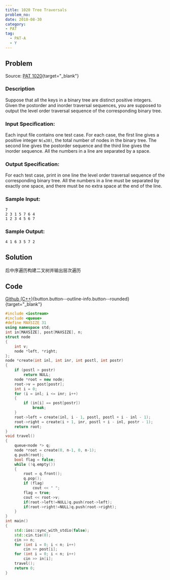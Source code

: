 ```yaml
---
title: 1020 Tree Traversals
problem_no:
date: 2018-08-30
category:
- PAT
tag:
  - PAT-A
  - Y
---
```


<!--more-->

## Problem

Source: [PAT 1020](){target="_blank"}

### Description

Suppose that all the keys in a binary tree are distinct positive integers. Given the postorder and inorder traversal
sequences, you are supposed to output the level order traversal sequence of the corresponding binary tree.

### Input Specification:

Each input file contains one test case. For each case, the first line gives a positive integer `N(≤30)`, the total
number of nodes in the binary tree. The second line gives the postorder sequence and the third line gives the inorder
sequence. All the numbers in a line are separated by a space.

### Output Specification:

For each test case, print in one line the level order traversal sequence of the corresponding binary tree. All the
numbers in a line must be separated by exactly one space, and there must be no extra space at the end of the line.

### Sample Input:

```text
7
2 3 1 5 7 6 4
1 2 3 4 5 6 7
```

### Sample Output:

```text
4 1 6 3 5 7 2
```

## Solution

后中序遍历构建二叉树并输出层次遍历

## Code

[Github (C++)](https://github.com/Alomerry/algorithm/blob/master/pat/a/){button.button--outline-info.button--rounded}{target="_blank"}


```cpp
#include <iostream>
#include <queue>
#define MAXSIZE 31
using namespace std;
int in[MAXSIZE], post[MAXSIZE], n;
struct node
{
    int v;
    node *left, *right;
};
node *create(int inl, int inr, int postl, int postr)
{
    if (postl > postr)
        return NULL;
    node *root = new node;
    root->v = post[postr];
    int i = 0;
    for (i = inl; i <= inr; i++)
    {
        if (in[i] == post[postr])
            break;
    }
    root->left = create(inl, i - 1, postl, postl + i - inl - 1);
    root->right = create(i + 1, inr, postl + i - inl, postr - 1);
    return root;
}
void travel()
{
    queue<node *> q;
    node *root = create(0, n-1, 0, n-1);
    q.push(root);
    bool flag = false;
    while (!q.empty())
    {
        root = q.front();
        q.pop();
        if (flag)
            cout << " ";
        flag = true;
        cout << root->v;
        if(root->left!=NULL)q.push(root->left);
        if(root->right!=NULL)q.push(root->right);
    }
}
int main()
{
    std::ios::sync_with_stdio(false);
    std::cin.tie(0);
    cin >> n;
    for (int i = 0; i < n; i++)
        cin >> post[i];
    for (int i = 0; i < n; i++)
        cin >> in[i];
    travel();
    return 0;
}
```
